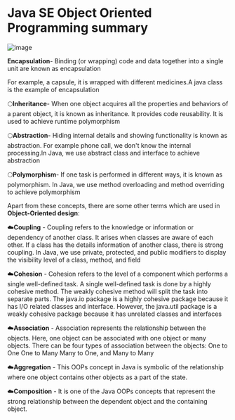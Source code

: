 # Java SE Object Oriented Programming summary

![image](https://github.com/luiscoco/JavaSE_OOP_summary/assets/32194879/128a1cc7-4a06-41b6-be29-907017774d1c)

**Encapsulation**- Binding (or wrapping) code and data together into a single unit are known as encapsulation

For example, a capsule, it is wrapped with different medicines.A java class is the example of encapsulation

🌕**Inheritance**- When one object acquires all the properties and behaviors of a parent object, it is known as inheritance. It provides code reusability. It is used to achieve runtime polymorphism

🌕**Abstraction**- Hiding internal details and showing functionality is known as abstraction. For example phone call, we don't know the internal processing.In Java, we use abstract class and interface to achieve abstraction

🌕**Polymorphism**- If one task is performed in different ways, it is known as polymorphism. In Java, we use method overloading and method overriding to achieve polymorphism

Apart from these concepts, there are some other terms which are used in **Object-Oriented design**:

☁️**Coupling** - Coupling refers to the knowledge or information or dependency of another class. It arises when classes are aware of each other. If a class has the details information of another class, there is strong coupling. In Java, we use private, protected, and public modifiers to display the visibility level of a class, method, and field

☁️**Cohesion** - Cohesion refers to the level of a component which performs a single well-defined task. A single well-defined task is done by a highly cohesive method. The weakly cohesive method will split the task into separate parts. The java.io package is a highly cohesive package because it has I/O related classes and interface. However, the java.util package is a weakly cohesive package because it has unrelated classes and interfaces

☁️**Association** - Association represents the relationship between the objects. Here, one object can be associated with one object or many objects. There can be four types of association between the objects:
One to One One to Many Many to One, and Many to Many

☁️**Aggregation** - This OOPs concept in Java is symbolic of the relationship where one object contains other objects as a part of the state.

☁️**Composition** - It is one of the Java OOPs concepts that represent the strong relationship between the dependent object and the containing object.


